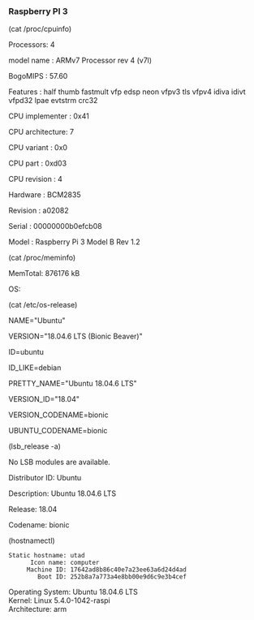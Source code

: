 ### Raspberry PI 3
(cat /proc/cpuinfo)
 
Processors: 4

model name      : ARMv7 Processor rev 4 (v7l)

BogoMIPS           : 57.60

Features              : half thumb fastmult vfp edsp neon vfpv3 tls vfpv4 idiva idivt vfpd32 lpae evtstrm crc32

CPU implementer            : 0x41

CPU architecture: 7

CPU variant        : 0x0

CPU part             : 0xd03

CPU revision       : 4

 
Hardware            : BCM2835

Revision              : a02082

Serial                    : 00000000b0efcb08

Model                  : Raspberry Pi 3 Model B Rev 1.2

 
(cat /proc/meminfo)

MemTotal: 876176 kB

 
OS:

(cat /etc/os-release)

 
NAME="Ubuntu"

VERSION="18.04.6 LTS (Bionic Beaver)"

ID=ubuntu

ID_LIKE=debian

PRETTY_NAME="Ubuntu 18.04.6 LTS"

VERSION_ID="18.04"

VERSION_CODENAME=bionic

UBUNTU_CODENAME=bionic
 
(lsb_release -a)

No LSB modules are available.

Distributor ID:   Ubuntu

Description:        Ubuntu 18.04.6 LTS

Release:              18.04

Codename:         bionic

 
(hostnamectl)

    Static hostname: utad 
          Icon name: computer        
         Machine ID: 17642ad8b86c40e7a23ee63a6d24d4ad        
            Boot ID: 252b8a7a773a4e8bb00e9d6c9e3b4cef           
   Operating System: Ubuntu 18.04.6 LTS  
             Kernel: Linux 5.4.0-1042-raspi          
       Architecture: arm


